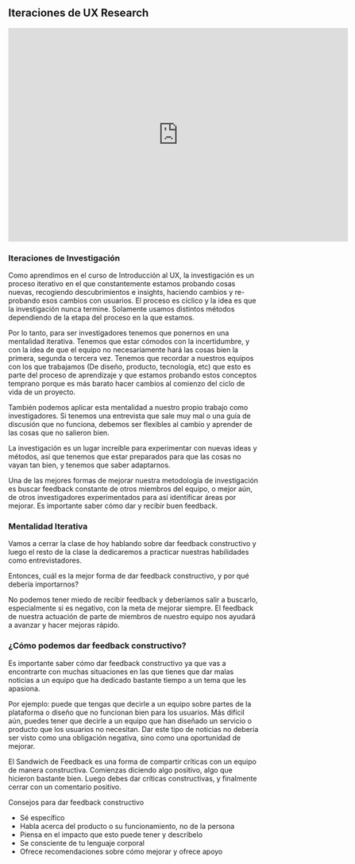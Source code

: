 
## Iteraciones de UX Research

<iframe src="https://docs.google.com/presentation/d/e/2PACX-1vTXGgTiuozyDQ48QIAMsxRLtyTqm_Ol0yu9CyZJZ4jYlVG1VktYSIBB4nkeHjE502Xa6_dIzTD_Tb4w/embed?start=false&loop=false&delayms=60000" frameborder="0" width="684" height="430" allowfullscreen="true" mozallowfullscreen="true" webkitallowfullscreen="true"></iframe>

### Iteraciones de Investigación

Como aprendimos en el curso de Introducción al UX, la investigación es un proceso iterativo en el que constantemente estamos probando cosas nuevas, recogiendo descubrimientos e insights, haciendo cambios y re-probando esos cambios con usuarios. El proceso es cíclico y la idea es que la investigación nunca termine. Solamente usamos distintos métodos dependiendo de la etapa del proceso en la que estamos.

Por lo tanto, para ser investigadores tenemos que ponernos en una mentalidad iterativa. Tenemos que estar cómodos con la incertidumbre, y con la idea de que el equipo no necesariamente hará las cosas bien la primera, segunda o tercera vez. Tenemos que recordar a nuestros equipos con los que trabajamos (De diseño, producto, tecnología, etc) que esto es parte del proceso de aprendizaje y que estamos probando estos conceptos temprano porque es más barato hacer cambios al comienzo del ciclo de vida de un proyecto.

También podemos aplicar esta mentalidad a nuestro propio trabajo como investigadores. Si tenemos una entrevista que sale muy mal o una guía de discusión que no funciona, debemos ser flexibles al cambio y aprender de las cosas que no salieron bien.

La investigación es un lugar increíble para experimentar con nuevas ideas y métodos, así que tenemos que estar preparados para que las cosas no vayan tan bien, y tenemos que saber adaptarnos.

Una de las mejores formas de mejorar nuestra metodología de investigación es buscar feedback constante de otros miembros del equipo, o mejor aún, de otros investigadores experimentados para así identificar áreas por mejorar. Es importante saber cómo dar y recibir buen feedback.

### Mentalidad Iterativa

Vamos a cerrar la clase de hoy hablando sobre dar feedback constructivo y luego el resto de la clase la dedicaremos a practicar nuestras habilidades como entrevistadores.

Entonces, cuál es la mejor forma de dar feedback constructivo, y por qué debería importarnos?

No podemos tener miedo de recibir feedback y deberíamos salir a buscarlo, especialmente si es negativo, con la meta de mejorar siempre.
El feedback de nuestra actuación de parte de miembros de nuestro equipo nos ayudará a avanzar y hacer mejoras rápido.

### ¿Cómo podemos dar feedback constructivo?

Es importante saber cómo dar feedback constructivo ya que vas a encontrarte con muchas situaciones en las que tienes que dar malas noticias a un equipo que ha dedicado bastante tiempo a un tema que les apasiona.

Por ejemplo: puede que tengas que decirle a un equipo sobre partes de la plataforma o diseño que no funcionan bien para los usuarios. Más difícil aún, puedes tener que decirle a un equipo que han diseñado un servicio o producto que los usuarios no necesitan. Dar este tipo de noticias no debería ser visto como una obligación negativa, sino como una oportunidad de mejorar.

El Sandwich de Feedback es una forma de compartir críticas con un equipo de manera constructiva. Comienzas diciendo algo positivo, algo que hicieron bastante bien. Luego debes dar críticas constructivas, y finalmente cerrar con un comentario positivo.

Consejos para dar feedback constructivo
- Sé específico
- Habla acerca del producto o su funcionamiento, no de la persona
- Piensa en el impacto que esto puede tener y descríbelo
- Se consciente de tu lenguaje corporal
- Ofrece recomendaciones sobre cómo mejorar y ofrece apoyo
